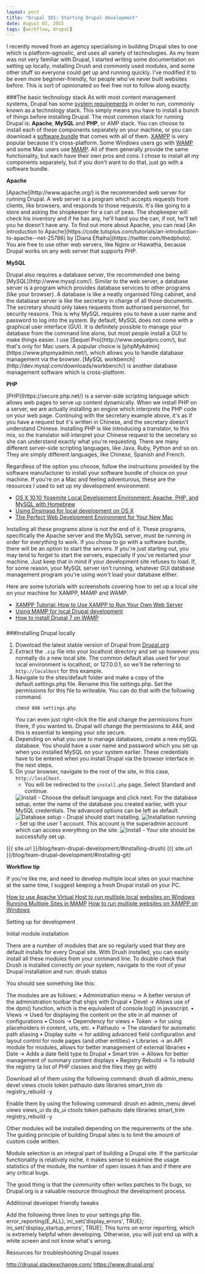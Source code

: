 ```yaml
---
layout: post
title: "Drupal 101: Starting Drupal development"
date: August 05, 2015
tags: [workflow, drupal]
---
```

I recently moved from an agency specialising in building Drupal sites to one which is platform-agnostic, and uses all variety of technologies. As my team was not very familiar with Drupal, I started writing some documentation on setting up locally, installing Drush and commonly used modules, and some other stuff so everyone could get up and running quickly. I've modified it to be even more beginner-friendly, for people who've never built websites before. This is sort of opinionated so feel free not to follow along exactly.

###The basic technology stack
As with most content management systems, Drupal has some [system requirements](https://www.drupal.org/requirements) in order to run, commonly known as a technology stack. This simply means you have to install a bunch of things before installing Drupal. The most common stack for running Drupal is: **Apache**, **MySQL** and **PHP**, or AMP stack. You can choose to install each of these components separately on your machine, or you can download a [software bundle](https://en.wikipedia.org/wiki/List_of_Apache%E2%80%93MySQL%E2%80%93PHP_packages) that comes with all of them. [XAMPP](https://www.apachefriends.org/index.html) is very popular because it's cross-platform. Some Windows users go with [WAMP](http://www.wampserver.com/en/) and some Mac users use [MAMP](https://www.mamp.info/en/). All of them generally provide the same functionality, but each have their own pros and cons. I chose to install all my components separately, but if you don't want to do that, just go with a software bundle.

<p class="no-margin"><strong>Apache</strong></p>
[Apache](http://www.apache.org/) is the recommended web server for running Drupal. A web server is a program which accepts requests from clients, like browsers, and responds to those requests. It's like going to a store and asking the shopkeeper for a can of peas. The shopkeeper will check his inventory and if he has any, he'll hand you the can, if not, he'll tell you he doesn't have any. To find out more about Apache, you can read [An Introduction to Apache](https://code.tutsplus.com/tutorials/an-introduction-to-apache--net-25786) by [Diana Eftaiha](https://twitter.com/thedphoto). You are free to use other web servers, like Nginx or Hiawatha, because Drupal works on any web server that supports PHP.

<p class="no-margin"><strong>MySQL</strong></p>
Drupal also requires a database server, the recommended one being [MySQL](http://www.mysql.com/). Similar to the web server, a database server is a program which provides database services to other programs (like your browser). A database is like a neatly organised filing cabinet, and the database server is like the secretary in charge of all those documents. The secretary should only takes requests from authorised personnel, for security reasons. This is why MySQL requires you to have a user name and password to log into the system. By default, MySQL does not come with a graphical user interface (GUI). It is definitely possible to manage your database from the command line alone, but most people install a GUI to make things easier. I use [Sequel Pro](http://www.sequelpro.com/), but that's only for Mac users. A popular choice is [phpMyAdmin](https://www.phpmyadmin.net/), which allows you to handle database management via the browser. [MySQL workbench](http://dev.mysql.com/downloads/workbench/) is another database management software which is cross-platform.

<p class="no-margin"><strong>PHP</strong></p>
[PHP](https://secure.php.net/) is a server-side scripting language which allows web pages to serve up content dynamically. When we install PHP on a server, we are actually installing an engine which interprets the PHP code on your web page. Continuing with the secretary example above, it's as if you have a request but it's written in Chinese, and the secretary doesn't understand Chinese. Installing PHP is like introducing a translator, to this mix, so the translator will interpret your Chinese request to the secretary so she can understand exactly what you're requesting. There are many different server-side scripting languages, like Java, Ruby, Python and so on. They are simply different languages, like Chinese, Spanish and French.

<p class="no-margin">Regardless of the option you choose, follow the instructions provided by the software manufacturer to install your software bundle of choice on your machine. If you're on a Mac and feeling adventurous, these are the resources I used to set up my development environment:</p>
<ul>
  <li class="no-margin"><a href="https://echo.co/blog/os-x-1010-yosemite-local-development-environment-apache-php-and-mysql-homebrew">OS X 10.10 Yosemite Local Development Environment: Apache, PHP, and MySQL with Homebrew</a></li>
  <li class="no-margin"><a href="https://mallinson.ca/osx-web-development/">Using Dnsmasq for local development on OS X</a></li>
  <li><a href="https://mallinson.ca/osx-web-development/">The Perfect Web Development Environment for Your New Mac</a></li>
</ul>

Installing all these programs alone is not the end of it. These programs, specifically the Apache server and the MySQL server, must be running in order for everything to work. If you chose to go with a software bundle, there will be an option to start the servers. If you're just starting out, you may tend to forget to start the servers, especially if you've restarted your machine. Just keep that in mind if your development site refuses to load. If, for some reason, your MySQL server isn't running, whatever GUI database management program you're using won't load your database either.

<p class="no-margin">Here are some tutorials with screenshots covering how to set up a local site on your machine for XAMPP, MAMP and WAMP.</p>
<ul>
  <li class="no-margin"><a href="https://blog.udemy.com/xampp-tutorial/">XAMPP Tutorial: How to Use XAMPP to Run Your Own Web Server</a></li>
  <li class="no-margin"><a href="http://www.jenlampton.com/blog/using-mamp-local-drupal-development">Using MAMP for local Drupal development</a></li>
  <li><a href="http://klausharris.de/blog/install-drupal-7-wamp.html">How to install Drupal 7 on WAMP</a></li>
</ul>

###

###Installing Drupal locally
1. Download the latest stable version of Drupal from [Drupal.org](https://www.drupal.org/start)
2. Extract the `.zip` file into your localhost directory and set up however you normally do a new local site. The common default alias used for your local environment is localhost, or 127.0.0.1, so we'll be referring to `http://localhost` for this example.
3. Navigate to the sites/default folder and make a copy of the default.settings.php file. Rename this file settings.php. Set the permissions for this file to writeable. You can do that with the following command.
    <pre><code class="language-bash">chmod 666 settings.php</code></pre>
    You can even just right-click the file and change the permissions from there, if you wanted to. Drupal will change the permissions to 444, and this is essential to keeping your site secure.
4. Depending on what you use to manage databases, create a new mySQL database. You should have a user name and password which you set up when you installed MySQL on your system earlier. These credentials have to be entered when you install Drupal via the browser interface in the next steps.
5. On your browser, navigate to the root of the site, in this case, `http://localhost`.
    - You will be redirected to the `install.php` page. Select Standard and continue.
    <img srcset="{{ site.url }}/images/posts/local-dev/local-dev-480.jpg 480w, {{ site.url }}/images/posts/local-dev/local-dev-640.jpg 640w, {{ site.url }}/images/posts/local-dev/local-dev-960.jpg 960w, {{ site.url }}/images/posts/local-dev/local-dev-1280.jpg 1280w" sizes="(max-width: 400px) 100vw, (max-width: 960px) 75vw, 640px" src="{{ site.url }}/images/posts/responsive-images/local-dev-640.jpg" alt="Install" />
    - Choose the default language and click next. For the database setup, enter the name of the database you created earlier, with your MySQL credentials. The advanced options can be left as default.
    <img srcset="{{ site.url }}/images/posts/local-dev/local-dev2-480.jpg 480w, {{ site.url }}/images/posts/local-dev/local-dev2-640.jpg 640w, {{ site.url }}/images/posts/local-dev/local-dev2-960.jpg 960w, {{ site.url }}/images/posts/local-dev/local-dev2-1280.jpg 1280w" sizes="(max-width: 400px) 100vw, (max-width: 960px) 75vw, 640px" src="{{ site.url }}/images/posts/responsive-images/local-dev2-640.jpg" alt="Database setup" />
    - Drupal should start installing. 
    <img srcset="{{ site.url }}/images/posts/local-dev/local-dev3-480.jpg 480w, {{ site.url }}/images/posts/local-dev/local-dev3-640.jpg 640w, {{ site.url }}/images/posts/local-dev/local-dev3-960.jpg 960w, {{ site.url }}/images/posts/local-dev/local-dev3-1280.jpg 1280w" sizes="(max-width: 400px) 100vw, (max-width: 960px) 75vw, 640px" src="{{ site.url }}/images/posts/responsive-images/local-dev3-640.jpg" alt="Installation running" />
    - Set up the user 1 account. This account is the superadmin account which can access everything on the site.
    <img srcset="{{ site.url }}/images/posts/local-dev/local-dev4-480.jpg 480w, {{ site.url }}/images/posts/local-dev/local-dev4-640.jpg 640w, {{ site.url }}/images/posts/local-dev/local-dev4-960.jpg 960w, {{ site.url }}/images/posts/local-dev/local-dev4-1168.jpg 1168w" sizes="(max-width: 400px) 100vw, (max-width: 960px) 75vw, 640px" src="{{ site.url }}/images/posts/responsive-images/local-dev4-640.jpg" alt="Install" />
    - Your site should be successfully set up.

({{ site.url }}/blog/team-drupal-development/#installing-drush)
({{ site.url }}/blog/team-drupal-development/#installing-git)

<p class="no-margin"><strong>Workflow tip</strong></p>
If you're like me, and need to develop multiple local sites on your machine at the same time, I suggest keeping a fresh Drupal install on your PC. 

[How to use Apache Virtual Host to run multiple local websites on Windows](http://www.geeksengine.com/article/apache-multiple-local-websites.html)
[Running Multiple Sites in MAMP](http://brockboland.com/2009/12/running-multiple-sites-mamp/)
[How to run multiple websites on XAMPP on Windows](http://www.wpwhitesecurity.com/wordpress-tips-webmasters/multiple-websites-xampp/)


Setting up for development

Initial module installation

There are a number of modules that are so regularly used that they are default installs for every Drupal site. With Drush installed, you can easily install all these modules from your command line.
To double check that Drush is installed correctly on your system, navigate to the root of your Drupal installation and run:
  drush status

You should see something like this:


The modules are as follows:
  • Administration menu -> A better version of the administration toolbar that ships with Drupal
  • Devel -> Allows use of the dpm() function, which is the equivalent of console.log() in javascript.
  • Views -> Used for displaying the content on the site in all manner of configurations
  • Ctools -> Dependency for views
  • Token -> for using placeholders in content, urls, etc.
  • Pathauto -> The standard for automatic path aliasing
  • Display suite -> for adding advanced field configuration and layout control for node pages (and other entities)
  • Libraries -> an API module for modules, allows for better management of external libraries
  • Date -> Adds a date field type to Drupal
  • Smart trim -> Allows for better management of summary content displays
  • Registry Rebuild -> To rebuild the registry (a list of PHP classes and the files they go with)
  
  
Download all of them using the following command:
  drush dl admin_menu devel views ctools token pathauto date libraries smart_trim ds registry_rebuild -y

Enable them by using the following command:
  drush en admin_menu devel views views_ui ds ds_ui ctools token pathauto date libraries smart_trim registry_rebuild -y
  
Other modules will be installed depending on the requirements of the site. The guiding principle of building Drupal sites is to limit the amount of custom code written. 

Module selection is an integral part of building a Drupal site. If the particular functionality is relatively niche, it makes sense to examine the usage statistics of the module, the number of open issues it has and if there are any critical bugs.

 The good thing is that the community often writes patches to fix bugs, so Drupal.org is a valuable resource throughout the development process.

Additional developer friendly tweaks

Add the following three lines to your settings.php file.
  error_reporting(E_ALL);
  ini_set('display_errors', TRUE);
  ini_set('display_startup_errors', TRUE);
This turns on error reporting, which is extremely helpful when developing. Otherwise, you will just end up with a white screen and not know what's wrong.

Resources for troubleshooting Drupal issues

http://drupal.stackexchange.com/
https://www.drupal.org/

